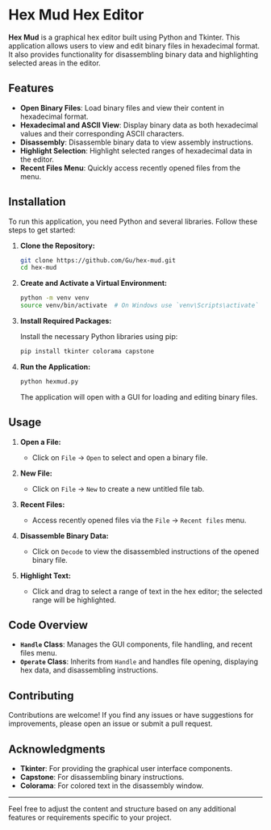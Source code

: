 # Hex Mud Hex Editor

**Hex Mud** is a graphical hex editor built using Python and Tkinter. This application allows users to view and edit binary files in hexadecimal format. It also provides functionality for disassembling binary data and highlighting selected areas in the editor.

## Features

- **Open Binary Files**: Load binary files and view their content in hexadecimal format.
- **Hexadecimal and ASCII View**: Display binary data as both hexadecimal values and their corresponding ASCII characters.
- **Disassembly**: Disassemble binary data to view assembly instructions.
- **Highlight Selection**: Highlight selected ranges of hexadecimal data in the editor.
- **Recent Files Menu**: Quickly access recently opened files from the menu.

## Installation

To run this application, you need Python and several libraries. Follow these steps to get started:

1. **Clone the Repository:**

    ```bash
    git clone https://github.com/Gu/hex-mud.git
    cd hex-mud
    ```

2. **Create and Activate a Virtual Environment:**

    ```bash
    python -m venv venv
    source venv/bin/activate  # On Windows use `venv\Scripts\activate`
    ```

3. **Install Required Packages:**

    Install the necessary Python libraries using pip:

    ```bash
    pip install tkinter colorama capstone
    ```

4. **Run the Application:**

    ```bash
    python hexmud.py
    ```

    The application will open with a GUI for loading and editing binary files.

## Usage

1. **Open a File:**
   - Click on `File` -> `Open` to select and open a binary file.

2. **New File:**
   - Click on `File` -> `New` to create a new untitled file tab.

3. **Recent Files:**
   - Access recently opened files via the `File` -> `Recent files` menu.

4. **Disassemble Binary Data:**
   - Click on `Decode` to view the disassembled instructions of the opened binary file.

5. **Highlight Text:**
   - Click and drag to select a range of text in the hex editor; the selected range will be highlighted.

## Code Overview

- **`Handle` Class**: Manages the GUI components, file handling, and recent files menu.
- **`Operate` Class**: Inherits from `Handle` and handles file opening, displaying hex data, and disassembling instructions.

## Contributing

Contributions are welcome! If you find any issues or have suggestions for improvements, please open an issue or submit a pull request.

## Acknowledgments

- **Tkinter**: For providing the graphical user interface components.
- **Capstone**: For disassembling binary instructions.
- **Colorama**: For colored text in the disassembly window.

---

Feel free to adjust the content and structure based on any additional features or requirements specific to your project.
